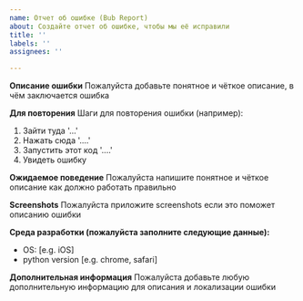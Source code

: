 ```yaml
---
name: Отчет об ошибке (Bub Report)
about: Создайте отчет об ошибке, чтобы мы её исправили
title: ''
labels: ''
assignees: ''

---
```


**Описание ошибки**
Пожалуйста добавьте понятное и чёткое описание, в чём заключается ошибка

**Для повторения**
Шаги для повторения ошибки (например):
1. Зайти туда '...'
2. Нажать сюда '....'
3. Запустить этот код '....'
4. Увидеть ошибку

**Ожидаемое поведение**
Пожалуйста напишите понятное и чёткое описание как должно работать правильно

**Screenshots**
Пожалуйста приложите screenshots если это поможет описанию ошибки

**Среда разработки (пожалуйста заполните следующие данные):**
 - OS: [e.g. iOS]
 - python version [e.g. chrome, safari]

**Дополнительная информация**
Пожалуйста добавьте любую дополнительную информацию для описания и локализации ошибки
